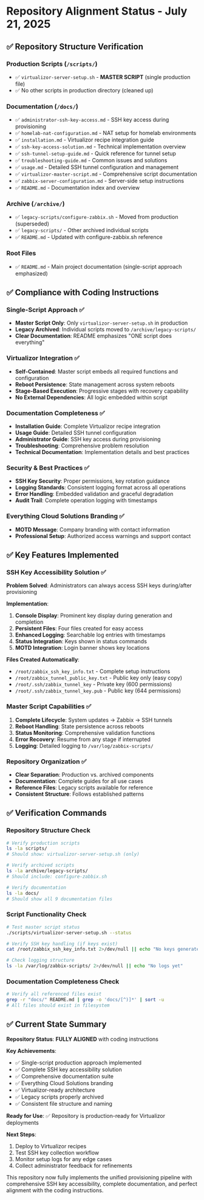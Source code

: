 # Repository Alignment Status - July 21, 2025

## ✅ Repository Structure Verification

### Production Scripts (`/scripts/`)
- ✅ `virtualizor-server-setup.sh` - **MASTER SCRIPT** (single production file)
- ✅ No other scripts in production directory (cleaned up)

### Documentation (`/docs/`)
- ✅ `administrator-ssh-key-access.md` - SSH key access during provisioning
- ✅ `homelab-nat-configuration.md` - NAT setup for homelab environments
- ✅ `installation.md` - Virtualizor recipe integration guide
- ✅ `ssh-key-access-solution.md` - Technical implementation overview
- ✅ `ssh-tunnel-setup-guide.md` - Quick reference for tunnel setup
- ✅ `troubleshooting-guide.md` - Common issues and solutions
- ✅ `usage.md` - Detailed SSH tunnel configuration and management
- ✅ `virtualizor-master-script.md` - Comprehensive script documentation
- ✅ `zabbix-server-configuration.md` - Server-side setup instructions
- ✅ `README.md` - Documentation index and overview

### Archive (`/archive/`)
- ✅ `legacy-scripts/configure-zabbix.sh` - Moved from production (superseded)
- ✅ `legacy-scripts/` - Other archived individual scripts
- ✅ `README.md` - Updated with configure-zabbix.sh reference

### Root Files
- ✅ `README.md` - Main project documentation (single-script approach emphasized)

## ✅ Compliance with Coding Instructions

### Single-Script Approach ✅
- **Master Script Only**: Only `virtualizor-server-setup.sh` in production
- **Legacy Archived**: Individual scripts moved to `/archive/legacy-scripts/`
- **Clear Documentation**: README emphasizes "ONE script does everything"

### Virtualizor Integration ✅
- **Self-Contained**: Master script embeds all required functions and configuration
- **Reboot Persistence**: State management across system reboots
- **Stage-Based Execution**: Progressive stages with recovery capability
- **No External Dependencies**: All logic embedded within script

### Documentation Completeness ✅
- **Installation Guide**: Complete Virtualizor recipe integration
- **Usage Guide**: Detailed SSH tunnel configuration
- **Administrator Guide**: SSH key access during provisioning
- **Troubleshooting**: Comprehensive problem resolution
- **Technical Documentation**: Implementation details and best practices

### Security & Best Practices ✅
- **SSH Key Security**: Proper permissions, key rotation guidance
- **Logging Standards**: Consistent logging format across all operations
- **Error Handling**: Embedded validation and graceful degradation
- **Audit Trail**: Complete operation logging with timestamps

### Everything Cloud Solutions Branding ✅
- **MOTD Message**: Company branding with contact information
- **Professional Setup**: Authorized access warnings and support contact

## ✅ Key Features Implemented

### SSH Key Accessibility Solution ✅
**Problem Solved**: Administrators can always access SSH keys during/after provisioning

**Implementation**:
1. **Console Display**: Prominent key display during generation and completion
2. **Persistent Files**: Four files created for easy access
3. **Enhanced Logging**: Searchable log entries with timestamps
4. **Status Integration**: Keys shown in status commands
5. **MOTD Integration**: Login banner shows key locations

**Files Created Automatically**:
- `/root/zabbix_ssh_key_info.txt` - Complete setup instructions
- `/root/zabbix_tunnel_public_key.txt` - Public key only (easy copy)
- `/root/.ssh/zabbix_tunnel_key` - Private key (600 permissions)
- `/root/.ssh/zabbix_tunnel_key.pub` - Public key (644 permissions)

### Master Script Capabilities ✅
1. **Complete Lifecycle**: System updates → Zabbix → SSH tunnels
2. **Reboot Handling**: State persistence across reboots
3. **Status Monitoring**: Comprehensive validation functions
4. **Error Recovery**: Resume from any stage if interrupted
5. **Logging**: Detailed logging to `/var/log/zabbix-scripts/`

### Repository Organization ✅
- **Clear Separation**: Production vs. archived components
- **Documentation**: Complete guides for all use cases
- **Reference Files**: Legacy scripts available for reference
- **Consistent Structure**: Follows established patterns

## ✅ Verification Commands

### Repository Structure Check
```bash
# Verify production scripts
ls -la scripts/
# Should show: virtualizor-server-setup.sh (only)

# Verify archived scripts  
ls -la archive/legacy-scripts/
# Should include: configure-zabbix.sh

# Verify documentation
ls -la docs/
# Should show all 9 documentation files
```

### Script Functionality Check
```bash
# Test master script status
./scripts/virtualizor-server-setup.sh --status

# Verify SSH key handling (if keys exist)
cat /root/zabbix_ssh_key_info.txt 2>/dev/null || echo "No keys generated yet"

# Check logging structure
ls -la /var/log/zabbix-scripts/ 2>/dev/null || echo "No logs yet"
```

### Documentation Completeness Check
```bash
# Verify all referenced files exist
grep -r "docs/" README.md | grep -o 'docs/[^)]*' | sort -u
# All files should exist in filesystem
```

## ✅ Current State Summary

**Repository Status**: **FULLY ALIGNED** with coding instructions

**Key Achievements**:
- ✅ Single-script production approach implemented
- ✅ Complete SSH key accessibility solution
- ✅ Comprehensive documentation suite
- ✅ Everything Cloud Solutions branding
- ✅ Virtualizor-ready architecture
- ✅ Legacy scripts properly archived
- ✅ Consistent file structure and naming

**Ready for Use**: ✅ Repository is production-ready for Virtualizor deployments

**Next Steps**: 
1. Deploy to Virtualizor recipes
2. Test SSH key collection workflow
3. Monitor setup logs for any edge cases
4. Collect administrator feedback for refinements

This repository now fully implements the unified provisioning pipeline with comprehensive SSH key accessibility, complete documentation, and perfect alignment with the coding instructions.
